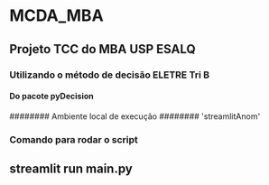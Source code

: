 # MCDA_MBA
## Projeto TCC do MBA USP ESALQ
### Utilizando o método de decisão ELETRE Tri B
#### Do pacote pyDecision


######## Ambiente local de execução
######## 'streamlitAnom'

### Comando para rodar o script
## streamlit run main.py

